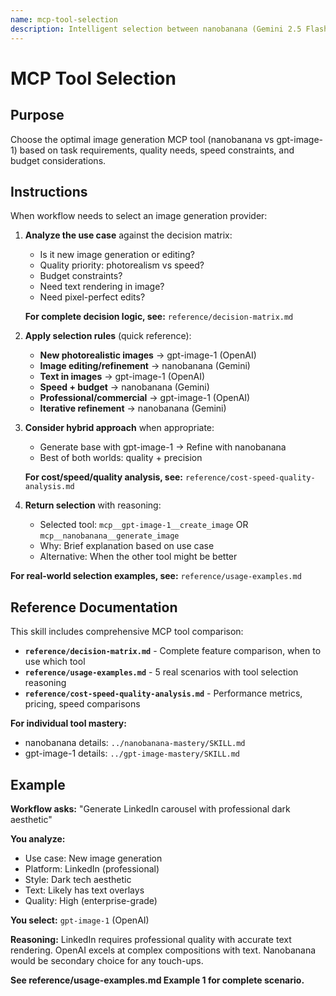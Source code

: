 ```yaml
---
name: mcp-tool-selection
description: Intelligent selection between nanobanana (Gemini 2.5 Flash Image) and gpt-image-1 (DALL-E 3) based on use case, quality requirements, and budget. Use when workflow needs to choose the optimal image generation provider.
---
```


# MCP Tool Selection

## Purpose

Choose the optimal image generation MCP tool (nanobanana vs gpt-image-1) based on task requirements, quality needs, speed constraints, and budget considerations.

## Instructions

When workflow needs to select an image generation provider:

1. **Analyze the use case** against the decision matrix:
   - Is it new image generation or editing?
   - Quality priority: photorealism vs speed?
   - Budget constraints?
   - Need text rendering in image?
   - Need pixel-perfect edits?

   **For complete decision logic, see:** `reference/decision-matrix.md`

2. **Apply selection rules** (quick reference):
   - **New photorealistic images** → gpt-image-1 (OpenAI)
   - **Image editing/refinement** → nanobanana (Gemini)
   - **Text in images** → gpt-image-1 (OpenAI)
   - **Speed + budget** → nanobanana (Gemini)
   - **Professional/commercial** → gpt-image-1 (OpenAI)
   - **Iterative refinement** → nanobanana (Gemini)

3. **Consider hybrid approach** when appropriate:
   - Generate base with gpt-image-1 → Refine with nanobanana
   - Best of both worlds: quality + precision

   **For cost/speed/quality analysis, see:** `reference/cost-speed-quality-analysis.md`

4. **Return selection** with reasoning:
   - Selected tool: `mcp__gpt-image-1__create_image` OR `mcp__nanobanana__generate_image`
   - Why: Brief explanation based on use case
   - Alternative: When the other tool might be better

**For real-world selection examples, see:** `reference/usage-examples.md`

## Reference Documentation

This skill includes comprehensive MCP tool comparison:

- **`reference/decision-matrix.md`** - Complete feature comparison, when to use which tool
- **`reference/usage-examples.md`** - 5 real scenarios with tool selection reasoning
- **`reference/cost-speed-quality-analysis.md`** - Performance metrics, pricing, speed comparisons

**For individual tool mastery:**
- nanobanana details: `../nanobanana-mastery/SKILL.md`
- gpt-image-1 details: `../gpt-image-mastery/SKILL.md`

## Example

**Workflow asks:** "Generate LinkedIn carousel with professional dark aesthetic"

**You analyze:**
- Use case: New image generation
- Platform: LinkedIn (professional)
- Style: Dark tech aesthetic
- Text: Likely has text overlays
- Quality: High (enterprise-grade)

**You select:** `gpt-image-1` (OpenAI)

**Reasoning:** LinkedIn requires professional quality with accurate text rendering. OpenAI excels at complex compositions with text. Nanobanana would be secondary choice for any touch-ups.

**See reference/usage-examples.md Example 1 for complete scenario.**
